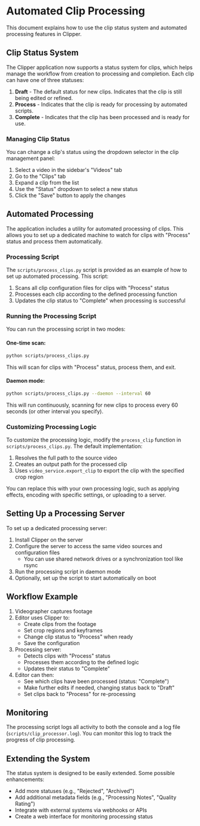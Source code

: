 # Automated Clip Processing

This document explains how to use the clip status system and automated processing features in Clipper.

## Clip Status System

The Clipper application now supports a status system for clips, which helps manage the workflow from creation to processing and completion. Each clip can have one of three statuses:

1. **Draft** - The default status for new clips. Indicates that the clip is still being edited or refined.
2. **Process** - Indicates that the clip is ready for processing by automated scripts.
3. **Complete** - Indicates that the clip has been processed and is ready for use.

### Managing Clip Status

You can change a clip's status using the dropdown selector in the clip management panel:

1. Select a video in the sidebar's "Videos" tab
2. Go to the "Clips" tab
3. Expand a clip from the list
4. Use the "Status" dropdown to select a new status
5. Click the "Save" button to apply the changes

## Automated Processing

The application includes a utility for automated processing of clips. This allows you to set up a dedicated machine to watch for clips with "Process" status and process them automatically.

### Processing Script

The `scripts/process_clips.py` script is provided as an example of how to set up automated processing. This script:

1. Scans all clip configuration files for clips with "Process" status
2. Processes each clip according to the defined processing function
3. Updates the clip status to "Complete" when processing is successful

### Running the Processing Script

You can run the processing script in two modes:

#### One-time scan:

```bash
python scripts/process_clips.py
```

This will scan for clips with "Process" status, process them, and exit.

#### Daemon mode:

```bash
python scripts/process_clips.py --daemon --interval 60
```

This will run continuously, scanning for new clips to process every 60 seconds (or other interval you specify).

### Customizing Processing Logic

To customize the processing logic, modify the `process_clip` function in `scripts/process_clips.py`. The default implementation:

1. Resolves the full path to the source video
2. Creates an output path for the processed clip
3. Uses `video_service.export_clip` to export the clip with the specified crop region

You can replace this with your own processing logic, such as applying effects, encoding with specific settings, or uploading to a server.

## Setting Up a Processing Server

To set up a dedicated processing server:

1. Install Clipper on the server
2. Configure the server to access the same video sources and configuration files
   - You can use shared network drives or a synchronization tool like rsync
3. Run the processing script in daemon mode
4. Optionally, set up the script to start automatically on boot

## Workflow Example

1. Videographer captures footage
2. Editor uses Clipper to:
   - Create clips from the footage
   - Set crop regions and keyframes
   - Change clip status to "Process" when ready
   - Save the configuration
3. Processing server:
   - Detects clips with "Process" status
   - Processes them according to the defined logic
   - Updates their status to "Complete"
4. Editor can then:
   - See which clips have been processed (status: "Complete")
   - Make further edits if needed, changing status back to "Draft"
   - Set clips back to "Process" for re-processing

## Monitoring

The processing script logs all activity to both the console and a log file (`scripts/clip_processor.log`). You can monitor this log to track the progress of clip processing.

## Extending the System

The status system is designed to be easily extended. Some possible enhancements:

- Add more statuses (e.g., "Rejected", "Archived")
- Add additional metadata fields (e.g., "Processing Notes", "Quality Rating")
- Integrate with external systems via webhooks or APIs
- Create a web interface for monitoring processing status
